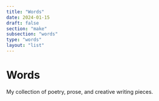 ```yaml
---
title: "Words"
date: 2024-01-15
draft: false
section: "make"
subsection: "words"
type: "words"
layout: "list"
---
```


# Words

My collection of poetry, prose, and creative writing pieces.
